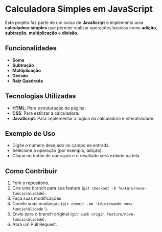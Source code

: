 # Calculadora Simples em JavaScript

Este projeto faz parte de um curso de **JavaScript** e implementa uma **calculadora simples** que permite realizar operações básicas como **adição**, **subtração**, **multiplicação** e **divisão**.

## Funcionalidades

- **Soma** 
- **Subtração**
- **Multiplicação**
- **Divisão**
- **Raiz Quadrada**

## Tecnologias Utilizadas

- **HTML**: Para estruturação da página.
- **CSS**: Para estilizar a calculadora.
- **JavaScript**: Para implementar a lógica da calculadora e interatividade.

## Exemplo de Uso

- Digite o número desejado no campo de entrada.
- Selecione a operação (por exemplo, adição).
- Clique no botão de operação e o resultado será exibido na tela.

## Como Contribuir

1. Fork o repositório.
2. Crie uma branch para sua feature (`git checkout -b feature/nova-funcionalidade`).
3. Faça suas modificações.
4. Comite suas mudanças (`git commit -am 'Adicionando nova funcionalidade'`).
5. Envie para o branch original (`git push origin feature/nova-funcionalidade`).
6. Abra um Pull Request.
